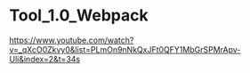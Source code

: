 # Tool_1.0_Webpack
https://www.youtube.com/watch?v=_qXcO0Zkvy0&list=PLmOn9nNkQxJFt0QFY1MbGrSPMrApv-Uli&index=2&t=34s
